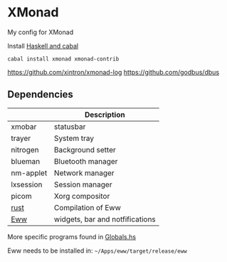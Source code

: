 # XMonad

My config for XMonad

Install [Haskell and cabal](https://www.haskell.org/downloads/)

`cabal install xmonad xmonad-contrib`

https://github.com/xintron/xmonad-log
https://github.com/godbus/dbus

## Dependencies

|              | Description                     |
| ------------ | ------------------------------- |
| xmobar       | statusbar                       |
| trayer       | System tray                     |
| nitrogen     | Background setter               |
| blueman      | Bluetooth manager               |
| nm-applet    | Network manager                 |
| lxsession    | Session manager                 |
| picom        | Xorg compositor                 |
| [rust][rust] | Compilation of Eww              |
| [Eww][eww]   | widgets, bar and notfifications |

[rust]: https://www.rust-lang.org/tools/install
[eww]: https://github.com/elkowar/eww

More specific programs found in [Globals.hs][globals.hs]

[globals.hs]: https://github.com/sebostien/dotfiles/blob/master/.xmonad/lib/SN/Globals.hs

Eww needs to be installed in: `~/Apps/eww/target/release/eww`
